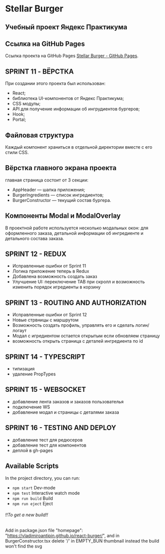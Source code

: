 # Stellar Burger
## Учебный проект Яндекс Практикума

## Ссылка на GitHub Pages
Ссылка проекта на GitHub Pages [Stellar Burger - GitHub Pages](https://vladimiroantipin.github.io/react-burger/).

## SPRINT 11 - ВЁРСТКА
При создании этого проекта был использован:
* React;
* библиотека UI-компонентов от Яндекс Практикума;
* CSS модулы;
* API для получение информации об ингрудиентов бургеров;
* Hook;
* Portal;

## Файловая структура
Каждый компонент храниться в отдельной директории вместе с его стили CSS.

## Вёрстка главного экрана проекта
главная страница состоит от 3 секции:
* AppHeader — шапка приложения;
* BurgerIngredients — список ингредиентов;
* BurgerConstructor — текущий состав бургера.

## Компоненты Modal и ModalOverlay
В проектной работе используется несколько модальных окон: для оформленного заказа, детальной информации об ингредиенте и детального состава заказа.

## SPRINT 12 - REDUX
* Исправленные ошибки от Sprint 11
* Логика приложение теперь в Redux
* Добавлена возможность создать заказ
* Улучшение UI: переключение TAB при скролл и возможность изменить порядок игредиенты в корзину

## SPRINT 13 - ROUTING AND AUTHORIZATION
* Исправленные ошибки от Sprint 12
* Новые стрвницы с маршрутом 
* Возможность создать профиль, управлять его и сделать логин/логаут 
* Модал с игредиентом остается открытым если обновляем страницу
* возможность открыть страница с деталей ингредиента по id

## SPRINT 14 - TYPESCRIPT
* типизация
* удаление PropTypes

## SPRINT 15 - WEBSOCKET
* добавление лента заказов и заказов пользователья
* подключение WS
* добавление модал и страницы с деталями заказа

## SPRINT 16 - TESTING AND DEPLOY
* добавление тест для редюсеров
* добавление тест для компонентов
* деплой в gh-pages

## Available Scripts
In the project directory, you can run:
* `npm start` Dev-mode
* `npm test` Interactive watch mode
* `npm run build` Build
* `npm run eject` Eject


###### !!To get a new build!!
Add in package.json file "homepage": "https://vladimiroantipin.github.io/react-burger/", and in BurgerConstructor.tsx delete '/' in EMPTY_BUN thumbnail instead the build won't find the svg

